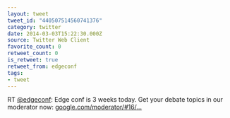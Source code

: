 ```yaml
---
layout: tweet
tweet_id: "440507514560741376"
category: twitter
date: 2014-03-03T15:22:30.000Z
source: Twitter Web Client
favorite_count: 0
retweet_count: 0
is_retweet: true
retweet_from: edgeconf
tags:
- tweet
---
```


RT [@edgeconf](https://twitter.com/@edgeconf): Edge conf is 3 weeks today.  Get your debate topics in our moderator now: [google.com/moderator/#16/…](https://www.google.com/moderator/#16/e=214410)
